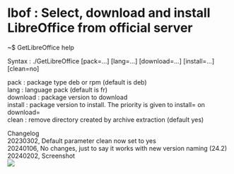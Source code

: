 # lbof : Select, download and install LibreOffice from official server 

~$ GetLibreOffice help

Syntax : ./GetLibreOffice [pack=...] [lang=...] [download=...] [install=...] [clean=no]

  pack     : package type deb or rpm (default is deb)</br>
  lang     : language pack           (default is fr)</br>
  download : package version to download</br>
  install  : package version to install. The priority is given to install= on download=</br>
  clean    : remove directory created by archive extraction (default yes)</br>

Changelog<br>
20230302, Default parameter clean now set to yes<br>
20240106, No changes, just to say it works with new version naming (24.2)<br>
20240202, Screenshot<br>
![](https://i.imgur.com/KklkKf6.png)
